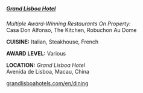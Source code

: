 <h5><a href="//www.grandlisboahotels.com/en/dining" target="_blank" onclick="ga('send', 'event', 'OutBoundLinks', '//www.grandlisboahotels.com/en/dining', 'Grand Lisboa Hotel');">Grand Lisboa Hotel</a></h5>

<p class="mt-0"><em class="text-purple">Multiple Award-Winning Restaurants On Property:</em><br>
Casa Don Alfonso, The Kitchen, Robuchon Au Dome</p>

**CUISINE:** Italian, Steakhouse, French

**AWARD LEVEL:** Various

**LOCATION:** *Grand Lisboa Hotel*<br>
Avenida de Lisboa, Macau, China

<a href="//www.grandlisboahotels.com/en/dining" target="_blank" onclick="ga('send', 'event', 'OutBoundLinks', '//www.grandlisboahotels.com/en/dining', 'Grand Lisboa Hotel');">grandlisboahotels.com/en/dining</a>
